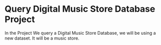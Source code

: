 # Query Digital Music Store Database Project
In the Project We query a Digital Music Store Database, we will be using a new dataset. It will be a music store.
